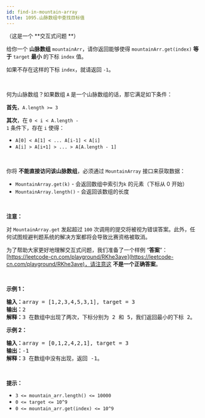 ```yaml
---
id: find-in-mountain-array
title: 1095.山脉数组中查找目标值
---
```

（这是一个 **交互式问题 **）

给你一个 **山脉数组** <code>mountainArr</code>，请你返回能够使得 <code>mountainArr.get(index)</code> **等于** <code>target</code> **最小** 的下标 <code>index</code> 值。

如果不存在这样的下标 <code>index</code>，就请返回 <code>-1</code>。

 

何为山脉数组？如果数组 <code>A</code> 是一个山脉数组的话，那它满足如下条件：

**首先**，<code>A.length &gt;= 3</code>

**其次**，在 <code>0 &lt; i &lt; A.length - 1</code> 条件下，存在 <code>i</code> 使得：


- <code>A[0] &lt; A[1] &lt; ... A[i-1] &lt; A[i]</code>
- <code>A[i] &gt; A[i+1] &gt; ... &gt; A[A.length - 1]</code>

 

你将 **不能直接访问该山脉数组**，必须通过 <code>MountainArray</code> 接口来获取数据：


- <code>MountainArray.get(k)</code> - 会返回数组中索引为<code>k</code> 的元素（下标从 0 开始）
- <code>MountainArray.length()</code> - 会返回该数组的长度

 

**注意：**

对 <code>MountainArray.get</code> 发起超过 <code>100</code> 次调用的提交将被视为错误答案。此外，任何试图规避判题系统的解决方案都将会导致比赛资格被取消。

为了帮助大家更好地理解交互式问题，我们准备了一个样例 “**答案**”：[https://leetcode-cn.com/playground/RKhe3ave](https://leetcode-cn.com/playground/RKhe3ave)，请注意这 **不是一个正确答案**。

 

**示例 1：**


<pre><strong>输入：</strong>array = [1,2,3,4,5,3,1], target = 3<br/><strong>输出：</strong>2<br/><strong>解释：</strong>3 在数组中出现了两次，下标分别为 2 和 5，我们返回最小的下标 2。</pre>

**示例 2：**


<pre><strong>输入：</strong>array = [0,1,2,4,2,1], target = 3<br/><strong>输出：</strong>-1<br/><strong>解释：</strong>3 在数组中没有出现，返回 -1。<br/></pre>

 

**提示：**


- <code>3 &lt;= mountain_arr.length() &lt;= 10000</code>
- <code>0 &lt;= target &lt;= 10^9</code>
- <code>0 &lt;= mountain_arr.get(index) &lt;= 10^9</code>
